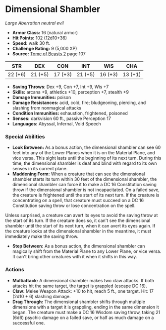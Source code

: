 # Dimensional Shambler

*Large* *Aberration* *neutral evil*

- **Armor Class:** 16 (natural armor)
- **Hit Points:** 102 (12d10+36)
- **Speed:** walk 30 ft.
- **Challenge Rating:** 9 (5,000 XP)
- **Source:** [Tome of Beasts 2](https://koboldpress.com/kpstore/product/tome-of-beasts-2-for-5th-edition) page 107

| STR | DEX | CON | INT | WIS | CHA |
| --- | --- | --- | --- | --- | --- |
| 22 (+6) | 21 (+5) | 17 (+3) | 21 (+5) | 16 (+3) | 13 (+1) |

- **Saving Throws**: Dex +9, Con +7, Int +9, Wis +7
- **Skills:** arcana +9, athletics +10, perception +7, stealth +9
- **Damage Immunities:** poison
- **Damage Resistances:** acid, cold, fire; bludgeoning, piercing, and slashing from nonmagical attacks
- **Condition Immunities:** exhaustion, frightened, poisoned
- **Senses:** darkvision 60 ft., passive Perception 17
- **Languages:** Abyssal, Infernal, Void Speech

### Special Abilities

- **Look Between:** As a bonus action, the dimensional shambler can see 60 feet into any of the Lower Planes when it is on the Material Plane, and vice versa. This sight lasts until the beginning of its next turn. During this time, the dimensional shambler is deaf and blind with regard to its own senses in its current plane.
- **Maddening Form:** When a creature that can see the dimensional shambler starts its turn within 30 feet of the dimensional shambler, the dimensional shambler can force it to make a DC 16 Constitution saving throw if the dimensional shambler is not incapacitated. On a failed save, the creature is frightened until the start of its next turn. If the creature is concentrating on a spell, that creature must succeed on a DC 16 Constitution saving throw or lose concentration on the spell.

Unless surprised, a creature can avert its eyes to avoid the saving throw at the start of its turn. If the creature does so, it can't see the dimensional shambler until the start of its next turn, when it can avert its eyes again. If the creature looks at the dimensional shambler in the meantime, it must immediately make the saving throw.
- **Step Between:** As a bonus action, the dimensional shambler can magically shift from the Material Plane to any Lower Plane, or vice versa. It can't bring other creatures with it when it shifts in this way.

### Actions

- **Multiattack:** A dimensional shambler makes two claw attacks. If both attacks hit the same target, the target is grappled (escape DC 16).
- **Claw:** Melee Weapon Attack: +10 to hit, reach 5 ft., one target. Hit: 17 (2d10 + 6) slashing damage.
- **Drag Through:** The dimensional shambler shifts through multiple dimensions with a target it is grappling, ending in the same dimension it began. The creature must make a DC 16 Wisdom saving throw, taking 21 (6d6) psychic damage on a failed save, or half as much damage on a successful one.


